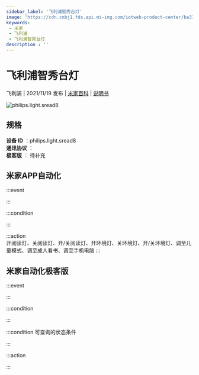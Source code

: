 ```yaml
---
sidebar_label: '飞利浦智秀台灯'
image: 'https://cdn.cnbj1.fds.api.mi-img.com/iotweb-product-center/ba319f53d69205d1c0e0ac084254c1cf_1634697079427.png?GalaxyAccessKeyId=AKVGLQWBOVIRQ3XLEW&Expires=9223372036854775807&Signature=sIlvzrW54v0KPHFKnQ4iUytnRGg='
keywords: 
 - 米家
 - 飞利浦
 - 飞利浦智秀台灯
description : ''
---
```

# 飞利浦智秀台灯

飞利浦 | 2021/11/19 发布 | [米家百科](https://home.mi.com/webapp/content/baike/product/index.html?model=philips.light.sread8) | [说明书](https://home.mi.com/views/introduction.html?model=philips.light.sread8&region=cn)

![philips.light.sread8](https://cdn.cnbj1.fds.api.mi-img.com/iotweb-product-center/ba319f53d69205d1c0e0ac084254c1cf_1634697079427.png?GalaxyAccessKeyId=AKVGLQWBOVIRQ3XLEW&Expires=9223372036854775807&Signature=sIlvzrW54v0KPHFKnQ4iUytnRGg=)

## 规格  
> 
**设备 ID** ：philips.light.sread8  
**通讯协议** ：  
**极客版**  ： 待补充 


## 米家APP自动化  

:::event  

:::

:::condition  

:::

:::action   
开阅读灯、关阅读灯、开/关阅读灯、开环境灯、关环境灯、开/关环境灯、调至儿童模式、调至成人看书、调至手机电脑
:::

## 米家自动化极客版  

:::event  

:::

:::condition  

:::

:::condition 可查询的状态条件  

:::

:::action  

:::

        
